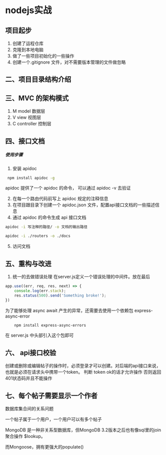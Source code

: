 # nodejs实战

## 项目起步

1. 创建了运程仓库
2. 克隆到本地电脑
3. 做了一些项目初始化的一些操作
4. 创建一个.gitignore 文件，对不需要版本管理的文件做忽略

## 二、项目目录结构介绍


## 三、MVC 的架构模式

1. M    model   数据层
2. V    view    视图层
3. C    controller  控制层  

## 四、接口文档

##### 使用步骤

1. 安装 apidoc

```bash
 npm install apidoc -g
``` 
apidoc 提供了一个 apidoc 的命令， 可以通过 apidoc -v 去验证


2. 在每一个路由代码前写上 apidoc 规定的注释信息
3. 在项目跟目录下创建一个 apidoc.json 文件，配置api接口文档的一些描述信息
4. 通过 apidoc 的命令生成 api 接口文档

```bash
apidoc -i 写注释的路径/ -o 文档的输出路径

apidoc -i ./routers -o ./docs
```
5. 访问文档

## 五、重构与改进
1. 统一的去做错误处理
在server.js定义一个错误处理的中间件。放在最后
```javascript
app.use((err, req, res, next) => {
    console.log(err.stack);
    res.status(500).send('Something broke!');
})
```
为了能够处理 async await 产生的异常，还需要去使用一个依赖包 express-async-error

```bash
    npm install express-async-errors
```
在 server.js 中头部引入这个包即可

## 六、 api接口校验
创建或删除或编辑帖子的操作时，必须登录才可以创建。对后端的api接口来说，也就是必须在请求头中携带一个token。
判断 token
ok的话才允许操作
否则返回401状态码并且不能操作

## 七、每个帖子需要显示一个作者
数据库集合间的关系问题

一个帖子属于一个用户，一个用户可以有多个帖子

MongoDB 是一种非关系型数据库，但MongoDB 3.2版本之后也有像sql里的join聚合操作 $lookup。

而Mongoose，拥有更强大的populate()